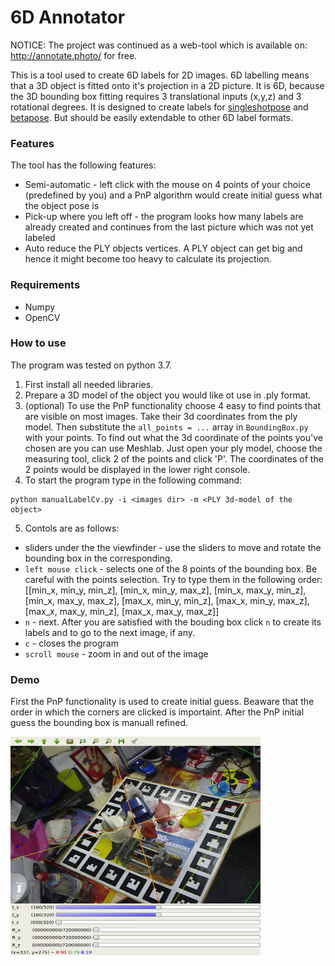 # 6D Annotator

NOTICE: The project was continued as a web-tool which is available on: http://annotate.photo/ for free.

This is a tool used to create 6D labels for 2D images. 6D labelling means that a 3D object is fitted onto it's projection in a 2D picture. It is 6D, because the 3D bounding box fitting requires 3 translational inputs (x,y,z) and 3 rotational degrees. It is designed to create labels for [singleshotpose](https://github.com/microsoft/singleshotpose) and [betapose](https://github.com/sjtuytc/betapose). But should be easily extendable to other 6D label formats.

### Features
The tool has the following features:
- Semi-automatic - left click with the mouse on 4 points of your choice (predefined by you) and a PnP algorithm would create initial guess what the object pose is
- Pick-up where you left off - the program looks how many labels are already created and continues from the last picture which was not yet labeled
- Auto reduce the PLY objects vertices. A PLY object can get big and hence it might become too heavy to calculate its projection.

### Requirements
- Numpy
- OpenCV

### How to use
The program was tested on python 3.7.

1. First install all needed libraries.
2. Prepare a 3D model of the object you would like ot use in .ply format.
3. (optional) To use the PnP functionality choose 4 easy to find points that are visible on most images. Take their 3d coordinates from the ply model. Then substitute the `all_points = ...` array in `BoundingBox.py` with your points. To find out what the 3d coordinate of the points you've chosen are you can use Meshlab. Just open your ply model, choose the measuring tool, click 2 of the points and click 'P'. The coordinates of the 2 points would be displayed in the lower right console.
4. To start the program type in the following command:
```
python manualLabelCv.py -i <images dir> -m <PLY 3d-model of the object>
```
5. Contols are as follows:
- sliders under the the viewfinder - use the sliders to move and rotate the bounding box in the corresponding.
- `left mouse click` - selects one of the 8 points of the bounding box. Be careful with the points selection. Try to type them in the following order:
                  [[min_x, min_y, min_z],
                  [min_x, min_y, max_z],
                  [min_x, max_y, min_z],
                  [min_x, max_y, max_z],
                  [max_x, min_y, min_z],
                  [max_x, min_y, max_z],
                  [max_x, max_y, min_z],
                  [max_x, max_y, max_z]]
- `n` - next. After you are satisfied with the bouding box click `n` to create its labels and to go to the next image, if any.
- `c` - closes the program
- `scroll mouse` - zoom in and out of the image

### Demo

First the PnP functionality is used to create initial guess. Beaware that the order in which the corners are clicked is importaint. After the PnP initial guess the bounding box is manuall refined.

<img src="demoGifs/demo.gif" width="400" height="350">

